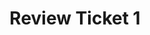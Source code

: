 ---
toc: true
comments: true
layout: post
title: Review Ticket 1
description: What I learnt
courses: { compsci: {week: 1} }
type: tangibles
---